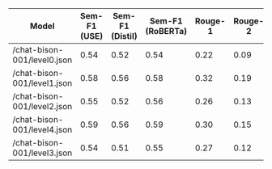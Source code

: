| Model | Sem-F1 (USE) | Sem-F1 (Distil) | Sem-F1 (RoBERTa) | Rouge-1 | Rouge-2 | Rouge-L | Rouge-L Sum | BERTscore |
| - | - | - | - | - | - | - | - | - |
| /chat-bison-001/level0.json | 0.54 | 0.52 | 0.54 | 0.22 | 0.09 | 0.14 | 0.16 | 0.86 |
| /chat-bison-001/level1.json | 0.58 | 0.56 | 0.58 | 0.32 | 0.19 | 0.23 | 0.26 | 0.87 |
| /chat-bison-001/level2.json | 0.55 | 0.52 | 0.56 | 0.26 | 0.13 | 0.18 | 0.21 | 0.85 |
| /chat-bison-001/level4.json | 0.59 | 0.56 | 0.59 | 0.30 | 0.15 | 0.21 | 0.24 | 0.85 |
| /chat-bison-001/level3.json | 0.54 | 0.51 | 0.55 | 0.27 | 0.12 | 0.19 | 0.21 | 0.85 |
